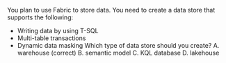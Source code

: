 You plan to use Fabric to store data.
You need to create a data store that supports the following:
- Writing data by using T-SQL
- Multi-table transactions
- Dynamic data masking
Which type of data store should you create?
A. warehouse (correct)
B. semantic model
C. KQL database
D. lakehouse
